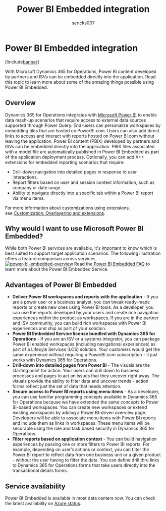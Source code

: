 ﻿---
# required metadata

title: Power BI Embedded integration
description: With Microsoft Dynamics 365 for Operations, Power BI content developed by partners and ISVs can be embedded directly into the application. Read this topic to learn more about some of the amazing things possible using Power BI Embedded.
author: sericks007
manager: AnnBe
ms.date: 04/04/2017
ms.topic: article
ms.prod: 
ms.service: Dynamics365Operations
ms.technology: 

# optional metadata

# ms.search.form: 
# ROBOTS: 
audience: Developer, IT Pro
# ms.devlang: 
# ms.reviewer: 71
ms.search.scope: Operations, Platform
# ms.tgt_pltfrm: 
ms.custom: 270754
ms.assetid: ca4b2ccf-d68d-4344-833e-1c45d966246c
ms.search.region: Global
# ms.search.industry: 
ms.author: tjvass
ms.search.validFrom: 2017-02-28
ms.dyn365.ops.version: Platform update 4

---

# Power BI Embedded integration

[!include[banner](../includes/banner.md)]


With Microsoft Dynamics 365 for Operations, Power BI content developed by partners and ISVs can be embedded directly into the application. Read this topic to learn more about some of the amazing things possible using Power BI Embedded.

Overview
--------

Dynamics 365 for Operations integrates with [Microsoft Power BI](http://www.powerbi.com/) to enable data mash-up scenarios that require access to external data sources supported through Power Query. End-users can personalize workspaces by embedding tiles that are hosted on PowerBI.com. Users can also add direct links to access and interact with reports hosted on Power BI.com without leaving the application. Power BI content (PBIX) developed by partners and ISVs can be embedded directly into the application. PBIX files associated with a model file are automatically published in Power BI Embedded as part of the application deployment process. Optionally, you can add X++ extensions for embedded reporting scenarios that require:

-   Drill-down navigation into detailed pages in response to user interactions.
-   Report filters based on user and session context information, such as company or date range.
-   Ability to navigate directly into a specific tab within a Power BI report via menu items.

For more information about customizations using extensions, see [Customization: Overlayering and extensions](..\extensibility\customization-overlayering-extensions.md).

## Why would I want to use Microsoft Power BI Embedded?
While both Power BI services are available, it's important to know which is best suited to support target application scenarios. The following illustration offers a feature comparison across services.[![power-bi-embedded-overview](https://msdynamics.blob.core.windows.net/media/2017/02/Power-BI-Embedded-Overview-1024x487.png)](https://msdynamics.blob.core.windows.net/media/2017/02/Power-BI-Embedded-Overview.png) Read the [Power BI Embedded FAQ](https://docs.microsoft.com/en-us/azure/power-bi-embedded/power-bi-embedded-faq) to learn more about the Power BI Embedded Service.

## Advantages of Power BI Embedded
-   **Deliver Power BI workspaces and reports with the application** - If you are a power user or a business analyst, you can tweak ready-made reports or create new ones using Power BI tools. As a developer, you can use the reports developed by your users and create rich navigation experiences within the product as workspaces. If you are in the partner and ISV community, you can build rich workspaces with Power BI experiences and ship as part of your solution.
-   **Power BI Embedded Service license bundled with Dynamics 365 for Operations** - If you are an ISV or a systems integrator, you can package Power BI enabled workspaces (including navigational experiences) as part of a Lifecyle Services (LCS) solution. Your customers would get the same experience without requiring a PowerBI.com subscription - it just works with Dynamics 365 for Operations.
-   **Drill-down into detailed pages from Power BI** - The visuals are the starting point for action. Your users can drill down to business processes and pages to act on issues that they uncover right away. The visuals provide the ability to filter data and uncover trends - action forms reflect just the set of data that needs attention.
-   **Secure access to Power BI reports using menu items** - As a developer, you can use familiar programming concepts available in Dynamics 365 for Operations because we have extended the same concepts to Power BI-based workspaces. You can create new workspaces or extend existing workspaces by adding a Power BI-driven overview page. Developers will be able to associate menu items with Power BI reports and include them as links in workspaces. These menu items will be securable using the role and task based security in Dynamics 365 for Operations.
-   **Filter reports based on application context** - You can build navigation experiences by passing one or more filters to Power BI reports. For example, depending on user’s actions or context, you can filter the Power BI report to reflect data from one business unit or a given product - without the user having to filter the data. You can define drill thru links to Dynamics 365 for Operations forms that take users directly into the transactional details forms.

## Service availability
Power BI Embedded is available in most data centers now. You can check the latest availability on [Azure status](https://azure.microsoft.com/status/).


